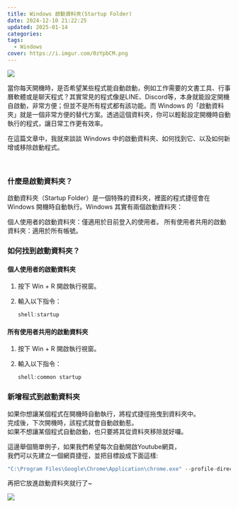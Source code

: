 ```yaml
---
title: Windows 啟動資料夾(Startup Folder)
date: 2024-12-10 21:22:25
updated: 2025-01-14
categories:
tags:
  - Windows
cover: https://i.imgur.com/0zYpbCM.png
---
```


<div style="width: 100%; max-width: 500px; margin: 10px 0;">
  <img src="https://i.imgur.com/0zYpbCM.png">
</div>

當你每天開機時，是否希望某些程式能自動啟動，例如工作需要的文書工具、行事曆軟體或是聊天程式？其實常見的程式像是LINE、Discord等，本身就能設定開機自啟動，非常方便；但並不是所有程式都有該功能。而 Windows 的「啟動資料夾」就是一個非常方便的替代方案。透過這個資料夾，你可以輕鬆設定開機時自動執行的程式，讓日常工作更有效率。

在這篇文章中，我就來談談 Windows 中的啟動資料夾、如何找到它、以及如何新增或移除啟動程式。

<!-- more -->

<br>

### 什麼是啟動資料夾？

啟動資料夾（Startup Folder）是一個特殊的資料夾，裡面的程式捷徑會在 Windows 開機時自動執行。Windows 其實有兩個啟動資料夾：

個人使用者的啟動資料夾：僅適用於目前登入的使用者。
所有使用者共用的啟動資料夾：適用於所有帳號。

### 如何找到啟動資料夾？

#### 個人使用者的啟動資料夾

  1. 按下 Win + R 開啟執行視窗。
  2. 輸入以下指令：

     ```ts
     shell:startup
     ```

#### 所有使用者共用的啟動資料夾

  1. 按下 Win + R 開啟執行視窗。
  2. 輸入以下指令：

     ```ts
     shell:common startup
     ```

### 新增程式到啟動資料夾

如果你想讓某個程式在開機時自動執行，將程式捷徑拖曳到資料夾中。  
完成後，下次開機時，該程式就會自動啟動惹。  
如果不想讓某個程式自動啟動，也只要將其從資料夾移除就好囉。  

這邊舉個簡單例子，如果我們希望每次自動開啟Youtube網頁，  
我們可以先建立一個網頁捷徑，並把目標設成下面這樣:

  ```ts
  "C:\Program Files\Google\Chrome\Application\chrome.exe" --profile-directory="Profile 1" https://www.youtube.com/
  ```

再把它放進啟動資料夾就行了~
<div style="width: 100%; max-width: 500px; margin: 10px 0;">
  <img src="https://i.imgur.com/iOSITKu.png">
</div>
